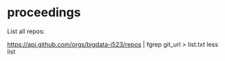 # proceedings

List all repos:

https://api.github.com/orgs/bigdata-i523/repos | fgrep git_url > list.txt
less list
